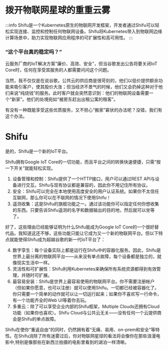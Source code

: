 # 拨开物联网星球的重重云雾

:::info
Shifu是一个Kubernetes原生的物联网开发框架，开发者通过Shifu可以轻松实现连接、监控和控制任何物联网设备。Shifu将Kubernetes带入到物联网边缘计算场景中，助力实现物联网应用程序的可扩展性和高可用性。
:::

### “这个平台真的稳定吗？”
云服务厂商的IoT解决方案“廉价、高效、安全”，但当谷歌发出公告将要关闭IoT Core时，任何在享受其服务的人都需要问问这个问题。
 
当然，我不仅仅是在说谷歌。公共云的供应商是很苛刻的，他们以低价提供额余功能来吸引客户，使其股价大涨；但当经济不景气的时候，他们又会扔掉这种对于他们来说“纯烧钱”的服务。此时客户就会突然意识到：他们的物联网设备需要一个“新家”。他们的处境宛如“被房东赶出出租公寓的租客”。
 
有没有一种既能享受这些优质服务，又不担心“搬家”窘状的办法呢？没错，我们有这个办法。

# Shifu
是的，Shifu是一个新的IoT平台。

Shifu拥有Google IoT Core的一切功能，而且平台之间的转换快速便捷，只需“按一下开关”就能轻松实现。

1. 设备管理和控制：Shifu提供了一个HTTP接口，用户可以通过REST API与设备进行交互。Shifu与现有协议都是兼容的，因此你不用记住所有协议。
2. 安全：Shifu可以完全在本地使用高度安全的用户认证系统。如果你不太信任互联网，那么你可以在不联网的情况下使用Shifu！
3. 遥测收集：这是Shifu的旗舰功能之一。通过该功能你可以指定任何你想收集的东西。只要告诉Shifu遥测的名字和数据输出的目的地，然后就可以坐等了。

好了，这些理由已经能够证明为什么Shifu能成为Google IoT Core的一个很好替代品。我知道这还不够，这些功能只能让它成为又一个新的物联网平台。但以下特点就能使得Shifu成为超越谷歌的新一代IoT平台了：

4. 数字孪生：每个设备实际上都是运行在Shifu中的容器化服务。因此，Shifu是世界上最分离的物联网平台——从来没有单点故障，每个设备都是独立的，就像现实生活中一样。
5. 灵活性和可扩展性：Shifu利用Kubernetes来确保所有系统资源都得到有效管理，并随时可扩展。
6. 最容易安装：Shifu是世界上最容易使用的物联网平台。你不需要注册帐户（但如果你愿意，也可以注册）就可以使用Shifu。一切都已经被容器化了。你只需要一个简单的动作就可以让一切运行起来；如果你不喜欢写一行命令，有一个功能齐全的Web UI等着你去玩。
7. 多重云：除了可以享受企业内部的Shifu框架，Multiple Clouds还拥有Cloud功能（如果你也喜欢）。Shifu Cloud与公共云无关——没有任何一个云提供商会是Shifu的单点故障。
 
Shifu在使你“重返自由”的同时，仍然拥有着“无痛、易用、on-prem和安全”等特性。在Shifu消除了所有迷雾过后，你对物联网星球的看法将会像你在那些浪漫电影中,特别是像那些在新西兰拍摄的电影里看到的湖泊一样清晰。